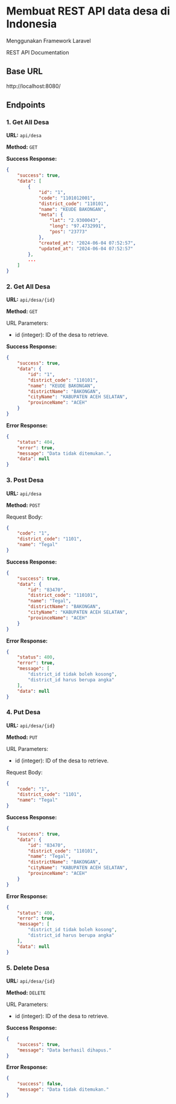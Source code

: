 # Membuat REST API data desa di Indonesia

Menggunakan Framework Laravel

REST API Documentation

## Base URL

http://localhost:8080/

## Endpoints

### 1. Get All Desa

**URL:** `api/desa`

**Method:** `GET`

**Success Response:**

```json
{
    "success": true,
    "data": [
        {
            "id": "1",
            "code": "1101012001",
            "district_code": "110101",
            "name": "KEUDE BAKONGAN",
            "meta": {
                "lat": "2.9300043",
                "long": "97.4732991",
                "pos": "23773"
            },
            "created_at": "2024-06-04 07:52:57",
            "updated_at": "2024-06-04 07:52:57"
        },
        ...
    ]
}
```

### 2. Get All Desa

**URL:** `api/desa/{id}`

**Method:** `GET`

URL Parameters:

-   id (integer): ID of the desa to retrieve.

**Success Response:**

```json
{
    "success": true,
    "data": {
        "id": "1",
        "district_code": "110101",
        "name": "KEUDE BAKONGAN",
        "districtName": "BAKONGAN",
        "cityName": "KABUPATEN ACEH SELATAN",
        "provinceName": "ACEH"
    }
}
```

**Error Response:**

```json
{
    "status": 404,
    "error": true,
    "message": "Data tidak ditemukan.",
    "data": null
}
```

### 3. Post Desa

**URL:** `api/desa`

**Method:** `POST`

Request Body:

```json
{
    "code": "1",
    "district_code": "1101",
    "name": "Tegal"
}
```

**Success Response:**

```json
{
    "success": true,
    "data": {
        "id": "83470",
        "district_code": "110101",
        "name": "Tegal",
        "districtName": "BAKONGAN",
        "cityName": "KABUPATEN ACEH SELATAN",
        "provinceName": "ACEH"
    }
}
```

**Error Response:**

```json
{
    "status": 400,
    "error": true,
    "message": [
        "district_id tidak boleh kosong",
        "district_id harus berupa angka"
    ],
    "data": null
}
```

### 4. Put Desa

**URL:** `api/desa/{id}`

**Method:** `PUT`

URL Parameters:

-   id (integer): ID of the desa to retrieve.

Request Body:

```json
{
    "code": "1",
    "district_code": "1101",
    "name": "Tegal"
}
```

**Success Response:**

```json
{
    "success": true,
    "data": {
        "id": "83470",
        "district_code": "110101",
        "name": "Tegal",
        "districtName": "BAKONGAN",
        "cityName": "KABUPATEN ACEH SELATAN",
        "provinceName": "ACEH"
    }
}
```

**Error Response:**

```json
{
    "status": 400,
    "error": true,
    "message": [
        "district_id tidak boleh kosong",
        "district_id harus berupa angka"
    ],
    "data": null
}
```

### 5. Delete Desa

**URL:** `api/desa/{id}`

**Method:** `DELETE`

URL Parameters:

-   id (integer): ID of the desa to retrieve.

**Success Response:**

```json
{
    "success": true,
    "message": "Data berhasil dihapus."
}
```

**Error Response:**

```json
{
    "success": false,
    "message": "Data tidak ditemukan."
}
```
